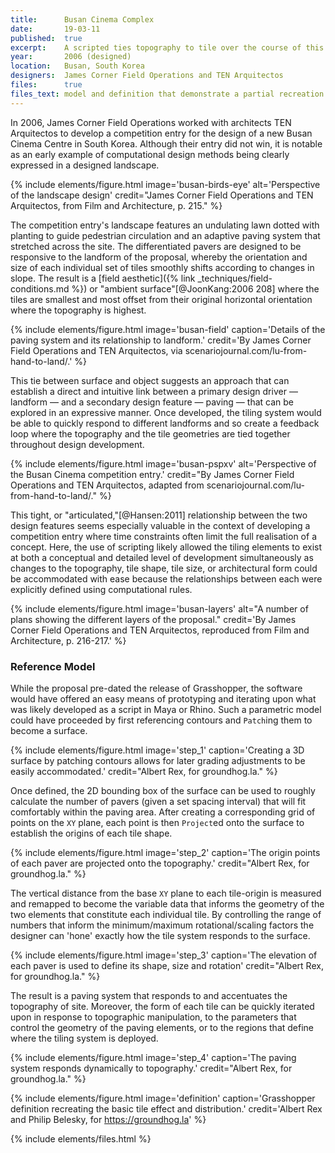 ```yaml
---
title:      Busan Cinema Complex
date:       19-03-11
published:  true
excerpt:    A scripted ties topography to tile over the course of this competition entry.
year:       2006 (designed)
location:   Busan, South Korea
designers:  James Corner Field Operations and TEN Arquitectos
files:      true
files_text: model and definition that demonstrate a partial recreation of this project
---
```


In 2006, James Corner Field Operations worked with architects TEN Arquitectos to develop a competition entry for the design of a new Busan Cinema Centre in South Korea. Although their entry did not win, it is notable as an early example of computational design methods being clearly expressed in a designed landscape.

{% include elements/figure.html image='busan-birds-eye' alt='Perspective of the landscape design' credit="James Corner Field Operations and TEN Arquitectos, from Film and Architecture, p. 215." %}

The competition entry's landscape features an undulating lawn dotted with planting to guide pedestrian circulation and an adaptive paving system that stretched across the site. The differentiated pavers are designed to be responsive to the landform of the proposal, whereby the orientation and size of each individual set of tiles smoothly shifts according to changes in slope. The result is a [field aesthetic]({% link _techniques/field-conditions.md %}) or "ambient surface"[@JoonKang:2006 208] where the tiles are smallest and most offset from their original horizontal orientation where the topography is highest.

{% include elements/figure.html image='busan-field' caption='Details of the paving system and its relationship to landform.' credit='By James Corner Field Operations and TEN Arquitectos, via scenariojournal.com/lu-from-hand-to-land/.' %}

This tie between surface and object suggests an approach that can establish a direct and intuitive link between a primary design driver — landform — and a secondary design feature — paving — that can be explored in an expressive manner. Once developed, the tiling system would be able to quickly respond to different landforms and so create a  feedback loop where the topography and the tile geometries are tied together throughout design development.

{% include elements/figure.html image='busan-pspxv' alt='Perspective of the Busan Cinema competition entry.' credit="By James Corner Field Operations and TEN Arquitectos, adapted from scenariojournal.com/lu-from-hand-to-land/." %}

This tight, or "articulated,"[@Hansen:2011] relationship between the two design features seems especially valuable in the context of developing a competition entry where time constraints often limit the full realisation of a concept. Here, the use of scripting likely allowed the tiling elements to exist at both a conceptual and detailed level of development simultaneously  as changes to the topography, tile shape, tile size, or architectural form could be accommodated with ease because the relationships between each were explicitly defined using computational rules.

{% include elements/figure.html image='busan-layers' alt="A number of plans showing the different layers of the proposal." credit='By James Corner Field Operations and TEN Arquitectos, reproduced from Film and Architecture, p. 216-217.' %}

### Reference Model

While the proposal pre-dated the release of Grasshopper, the software would have offered an easy means of prototyping and iterating upon what was likely developed as a script in Maya or Rhino. Such a parametric model could have proceeded by first referencing contours and `Patch`ing them to become a surface.

{% include elements/figure.html image='step_1' caption='Creating a 3D surface by patching contours allows for later grading adjustments to be easily accommodated.' credit="Albert Rex, for groundhog.la." %}

Once defined, the 2D bounding box of the surface can be used to roughly calculate the number of pavers (given a set spacing interval) that will fit comfortably within the paving area. After creating a corresponding grid of points on the `XY` plane, each point is then `Project`ed onto the surface to establish the origins of each tile shape.

{% include elements/figure.html image='step_2' caption='The origin points of each paver are projected onto the topography.' credit="Albert Rex, for groundhog.la." %}

The vertical distance from the base `XY` plane to each tile-origin is measured and remapped to become the variable data that informs the geometry of the two elements that constitute each individual tile. By controlling the range of numbers that inform the minimum/maximum rotational/scaling factors the designer can 'hone' exactly how the tile system responds to the surface.

{% include elements/figure.html image='step_3' caption='The elevation of each paver is used to define its shape, size and rotation' credit="Albert Rex, for groundhog.la." %}

The result is a paving system that responds to and accentuates the topography of site. Moreover, the form of each tile can be quickly iterated upon in response to topographic manipulation, to the parameters that control the geometry of the paving elements, or to the regions that define where the tiling system is deployed.

{% include elements/figure.html image='step_4' caption='The paving system responds dynamically to topography.' credit="Albert Rex, for groundhog.la." %}

{% include elements/figure.html image='definition' caption='Grasshopper definition recreating the basic tile effect and distribution.' credit='Albert Rex and Philip Belesky, for https://groundhog.la' %}

{% include elements/files.html %}
